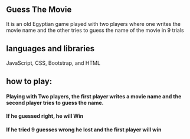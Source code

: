 ## Guess The Movie
It is an old Egyptian game played with two players where one writes the movie name and the other tries to guess the name of the movie in 9 trials 
## languages  and libraries
JavaScript, CSS, Bootstrap, and HTML
## how to play:
#### Playing with Two players, the first player writes a movie name and the second player tries to guess the name.
#### If he guessed right, he will Win
#### If he tried 9 guesses wrong he lost and the first player will win
